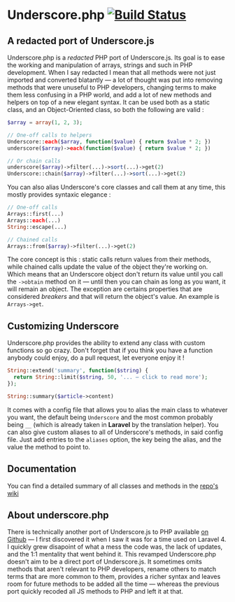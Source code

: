 # Underscore.php [![Build Status](https://secure.travis-ci.org/Anahkiasen/underscore-php.png?branch=master)](https://travis-ci.org/Anahkiasen/underscore-php)
## A redacted port of Underscore.js

Underscore.php is a _redacted_ PHP port of Underscore.js. Its goal is to ease the working and manipulation of arrays, strings and such in PHP development. When I say redacted I mean that all methods were not just imported and converted blatantly — a lot of thought was put into removing methods that were unuseful to PHP developers, changing terms to make them less confusing in a PHP world, and add a lot of new methods and helpers on top of a new elegant syntax.
It can be used both as a static class, and an Object-Oriented class, so both the following are valid :

```php
$array = array(1, 2, 3);

// One-off calls to helpers
Underscore::each($array, function($value) { return $value * 2; })
underscore($array)->each(function($value) { return $value * 2; })

// Or chain calls
underscore($array)->filter(...)->sort(...)->get(2)
Underscore::chain($array)->filter(...)->sort(...)->get(2)
```

You can also alias Underscore's core classes and call them at any time, this mostly provides syntaxic elegance :

```php
// One-off calls
Arrays::first(...)
Arrays::each(...)
String::escape(...)

// Chained calls
Arrays::from($array)->filter(...)->get(2)
```

The core concept is this : static calls return values from their methods, while chained calls update the value of the object they're working on. Which means that an Underscore object don't return its value until you call the `->obtain` method on it — until then you can chain as long as you want, it will remain an object.
The exception are certains properties that are considered _breakers_ and that will return the object's value. An example is `Arrays->get`.

## Customizing Underscore

Underscore.php provides the ability to extend any class with custom functions so go crazy. Don't forget that if you think you have a function anybody could enjoy, do a pull request, let everyone enjoy it !

```php
String::extend('summary', function($string) {
  return String::limit($string, 50, '... — click to read more');
});

String::summary($article->content)
```

It comes with a config file that allows you to alias the main class to whatever you want, the default being `Underscore` and the most common probably being `__` (which is already taken in **Laravel** by the translation helper).
You can also give custom aliases to all of Underscore's methods, in said config file. Just add entries to the `aliases` option, the key being the alias, and the value the method to point to.

## Documentation

You can find a detailed summary of all classes and methods in the [repo's wiki][]

## About underscore.php

There is technically another port of Underscore.js to PHP available [on Github][] — I first discovered it when I saw it was for a time used on Laravel 4. I quickly grew disapoint of what a mess the code was, the lack of updates, and the 1:1 mentality that went behind it.
This revamped Underscore.php doesn't aim to be a direct port of Underscore.js. It sometimes omits methods that aren't relevant to PHP developers, rename others to match terms that are more common to them, provides a richer syntax and leaves room for future methods to be added all the time — whereas the previous port quickly recoded all JS methods to PHP and left it at that.

[repo's wiki]: https://github.com/Anahkiasen/underscore-php/wiki/_pages
[on Github]: https://github.com/brianhaveri/Underscore.php
